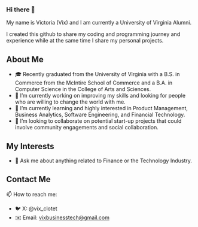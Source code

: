 ### Hi there 👋

My name is Victoria (Vix) and I am currently a University of Virginia Alumni. 

I created this github to share my coding and programming journey and experience while at the same time I share my personal projects.

## About Me

- 🎓 Recently graduated from the University of Virginia with a B.S. in Commerce from the McIntire School of Commerce and a B.A. in Computer Science in the College of Arts and Sciences.
- 🔭 I’m currently working on improving my skills and looking for people who are willing to change the world with me.
- 🌱 I’m currently learning and highly interested in Product Management, Business Analytics, Software Engineering, and Financial Technology.
- 👯 I’m looking to collaborate on potential start-up projects that could involve community engagements and social collaboration.

## My Interests
- 💬 Ask me about anything related to Finance or the Technology Industry.

## Contact Me

📫 How to reach me: 
- 🐦 X: @vix_clotet
- ✉️ Email: vixbusinesstech@gmail.com
